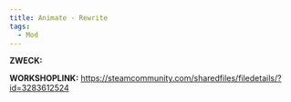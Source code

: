 ```yaml
---
title: Animate - Rewrite
tags:
  - Mod
---
```

**ZWECK:** 

**WORKSHOPLINK:** https://steamcommunity.com/sharedfiles/filedetails/?id=3283612524
 <script src="https://www.steamwidgets.net/api/resource/query?type=js&module=workshop&version=v1"></script>
<steam-workshop itemid="3283612524"></steam-workshop>